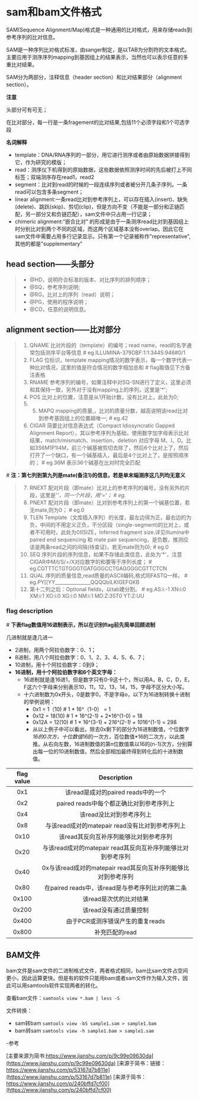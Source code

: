 # sam和bam文件格式

SAM(Sequence Alignment/Map)格式是一种通用的比对格式，用来存储reads到参考序列的比对信息。

SAM是一种序列比对格式标准，由sanger制定，是以TAB为分割符的文本格式。主要应用于测序序列mapping到基因组上的结果表示，当然也可以表示任意的多重比对结果。

SAM分为两部分，注释信息（header section）和比对结果部分（alignment section）。

**注意**

头部分可有可无；

在比对部分，每一行是一条fragement的比对结果,包括11个必须字段和1个可选字段

**名词解释**

- template：DNA/RNA序列的一部分，用它进行测序或者由原始数据拼接得到它，作为研究的模版；
- read：测序仪下机得到的原始数据，这些数据依照测序时间的先后被打上不同标签；双端测序存在read1，read2
- segment：比对到read的时候的一段连续序列或者被分开几条子序列。一条read可以包含多条segment；
- linear alignment:一条read比对到参考序列上，可以存在插入(insert)、缺失(delete)、跳跃(skip)、剪切(clip)，但是方向不变（不能是一部分和正链匹配，另一部分又和负链匹配），sam文件中只占用一行记录；
- chimeric alignment:“嵌合比对” 的形成是由于一条测序read比对到基因组上时分别比对到两个不同的区域，而这两个区域基本没有overlap。因此它在sam文件中需要占用多行记录显示。只有第一个记录被称作"representative",其他的都是"supplementary"


## head section——头部分

>* @HD，说明符合标准的版本、对比序列的排列顺序；
>* @SQ，参考序列说明;
>* @RG，比对上的序列（read）说明；
>* @PG，使用的程序说明；
>* @CO，任意的说明信息。

## alignment section——比对部分

>1. QNAME    比对片段的（template）的编号；read name，read的名字通常包括测序平台等信息
\# eg.ILLUMINA-379DBF:1:1:3445:946#0/1
>2. FLAG    位标识，template mapping情况的数字表示，每一个数字代表一种比对情况，这里的值是符合情况的数字相加总和
\# flag取值见下方备注表格
>3. RNAME   参考序列的编号，如果注释中对SQ-SN进行了定义，这里必须和其保持一致，另外对于没有mapping上的序列，这里是'\*';
>4. POS   比对上的位置，注意是从1开始计数，没有比对上，此处为0;
>5. 5. MAPQ     mapping的质量,，比对的质量分数，越高说明该read比对到参考基因组上的位置越唯一;
\# eg.42
>6. CIGAR   简要比对信息表达式（Compact Idiosyncratic Gapped Alignment Report），其以参考序列为基础，使用数字加字母表示比对结果，match/mismatch、insertion、deletion 对应字母 M、I、D。比如3S6M1P1I4M，前三个碱基被剪切去除了，然后6个比对上了，然后打开了一个缺口，有一个碱基插入，最后是4个比对上了，是按照顺序的；
\# eg.36M   表示36个碱基在比对时完全匹配

\# **注：第七列到第九列是mate(备注1)的信息，若是单末端测序这几列均无意义**

>7. RNEXT    配对片段（即mate）比对上的参考序列的编号，没有另外的片段，这里是'*'，同一个片段，用'='；
\# eg.*
>8. PNEXT    配对片段（即mate）比对到参考序列上的第一个碱基位置，若无mate,则为0；
\# eg.0
>9. TLEN    Template（文库插入序列）的长度，最左边得为正，最右边的为负，中间的不用定义正负，不分区段（single-segment)的比对上，或者不可用时，此处为0(ISIZE，Inferred fragment size.详见Illumina中paired end sequencing 和 mate pair sequencing，是负数，推测应该是两条read之间的间隔(待查证)，若无mate则为0);
\# eg.0
>10. SEQ    序列片段的序列信息，如果不存储此类信息，此处为'\*'，注意CIGAR中M/I/S/=/X对应数字的和要等于序列长度；
\# eg.CGTTTCTGTGGGTGATGGGCCTGAGGGGCGTTCTCN
>11. QUAL    序列的质量信息,read质量的ASCII编码,格式同FASTQ一样。
\# eg.PY\[\[YY\_\_\_\_\_\_\_\_\_\_\_\_\_\_\_QQQQbILKIGEFGKB
>12. 第十二列之后：Optional fields，以tab建分割。
\# eg.AS:i:-1 XN:i:0 XM:i:1 XO:i:0 XG:i:0 NM:i:1 MD:Z:35T0 YT:Z:UU

### flag description

\#    **下表flag数值用16进制表示，所以在识别flag前先简单回顾进制**

几进制就是逢几进一

- 2进制，用两个阿拉伯数字：0、1；
- 8进制，用八个阿拉伯数字：0、1、2、3、4、5、6、7；
- 10进制，用十个阿拉伯数字：0到9；
- **16进制，用十个阿拉伯数字和6个英文字母：**
   - 16进制就是逢16进1，但是数字只有0-9这十个，所以用A，B，C，D，E，F这六个字母来分别表示10，11，12，13，14，15，字母不区分大小写。
   - 十六进制数为0x开头，0是数字0，不是字母o，以下为16进制转换十进制的举例说明：
      - 0x1 = 1（10)   \# 1 * 16^（1-0） = 1
      - 0x12 = 18(10)   \# 1 * 16^(2-1) + 2*16^(1-0) = 18
      - 0x12A = 12(10)  \# 1 * 16^(3-1) + 2*16^(2-1) + 10*16^(1-1) = 298
      - 从以上例子中可以看出，除去0x剩下的部分为16进制数值，个位数字*16的0次方，十位数值*16的一次方，百位数值*16的二次方，以此类推。从右向左数，16进制数值的第n位数值乘以16的(n-1)次方，分别算出每一位的10进制数值，然后全部相加最终得到转化后的十进制数值。

|flag value|Description|
|:-:|:-:|
|0x1|该read是成对的paired reads中的一个|
|0x2|paired reads中每个都正确比对到参考序列上|
|0x4|该read没比对到参考序列上|
|0x8|与该read成对的matepair read没有比对到参考序列上|
|0x10|该read其反向互补序列能够比对到参考序列|
|0x20|与该read成对的matepair read其反向互补序列能够比对到参考序列|
|0x40|0x与该read成对的matepair read其反向互补序列能够比对到参考序列|
|0x80|在paired reads中，该read是与参考序列比对的第二条|
|0x100|该read是次优的比对结果|
|0x200|该read没有通过质量控制|
|0x400|由于PCR或测序错误产生的重复reads|
|0x800|补充匹配的read|

## BAM文件

bam文件是sam文件的二进制格式文件，两者格式相同，bam比sam文件占空间更小，因此运算更快。但是有的软件只能用bam或者sam文件作为输入文件，因此可以用samtools软件实现两者的转化。

查看bam文件：`samtools view *.bam | less -S`

文件转换：
- sam转bam `samtools view -bS sample1.sam > sample1.bam` 
- bam转sam `samtools view -h sample1.bam > sample1.sam`

-参考

[主要来源为简书:https://www.jianshu.com/p/9c99e09630da](https://www.jianshu.com/p/9c99e09630da)
[来源于简书：链接：https://www.jianshu.com/p/53167d7b811e](https://www.jianshu.com/p/53167d7b811e)
[来源于简书：https://www.jianshu.com/p/240bffd7cf00](https://www.jianshu.com/p/240bffd7cf00)
